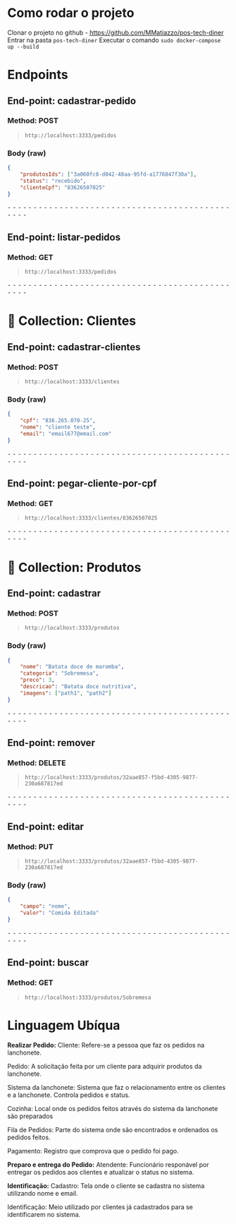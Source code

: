 # Como rodar o projeto

Clonar o projeto no github - https://github.com/MMatiazzo/pos-tech-diner
Entrar na pasta `pos-tech-diner`
Executar o comando `sudo docker-compose up --build`

# Endpoints

## End-point: cadastrar-pedido
### Method: POST
>```
>http://localhost:3333/pedidos
>```
### Body (**raw**)

```json
{
    "produtosIds": ["3a060fc8-d042-48aa-95fd-a1776847f30a"],
    "status": "recebido",
    "clienteCpf": "83626507025"
}
```


⁃ ⁃ ⁃ ⁃ ⁃ ⁃ ⁃ ⁃ ⁃ ⁃ ⁃ ⁃ ⁃ ⁃ ⁃ ⁃ ⁃ ⁃ ⁃ ⁃ ⁃ ⁃ ⁃ ⁃ ⁃ ⁃ ⁃ ⁃ ⁃ ⁃ ⁃ ⁃ ⁃ ⁃ ⁃ ⁃ ⁃ ⁃ ⁃ ⁃ ⁃ ⁃ ⁃ ⁃ ⁃ ⁃ ⁃

## End-point: listar-pedidos
### Method: GET
>```
>http://localhost:3333/pedidos
>```

⁃ ⁃ ⁃ ⁃ ⁃ ⁃ ⁃ ⁃ ⁃ ⁃ ⁃ ⁃ ⁃ ⁃ ⁃ ⁃ ⁃ ⁃ ⁃ ⁃ ⁃ ⁃ ⁃ ⁃ ⁃ ⁃ ⁃ ⁃ ⁃ ⁃ ⁃ ⁃ ⁃ ⁃ ⁃ ⁃ ⁃ ⁃ ⁃ ⁃ ⁃ ⁃ ⁃ ⁃ ⁃ ⁃ ⁃
# 📁 Collection: Clientes 


## End-point: cadastrar-clientes
### Method: POST
>```
>http://localhost:3333/clientes
>```
### Body (**raw**)

```json
{
	"cpf": "836.265.070-25",
	"nome": "cliente teste",
	"email": "email677@email.com"
}
```


⁃ ⁃ ⁃ ⁃ ⁃ ⁃ ⁃ ⁃ ⁃ ⁃ ⁃ ⁃ ⁃ ⁃ ⁃ ⁃ ⁃ ⁃ ⁃ ⁃ ⁃ ⁃ ⁃ ⁃ ⁃ ⁃ ⁃ ⁃ ⁃ ⁃ ⁃ ⁃ ⁃ ⁃ ⁃ ⁃ ⁃ ⁃ ⁃ ⁃ ⁃ ⁃ ⁃ ⁃ ⁃ ⁃ ⁃

## End-point: pegar-cliente-por-cpf
### Method: GET
>```
>http://localhost:3333/clientes/83626507025
>```

⁃ ⁃ ⁃ ⁃ ⁃ ⁃ ⁃ ⁃ ⁃ ⁃ ⁃ ⁃ ⁃ ⁃ ⁃ ⁃ ⁃ ⁃ ⁃ ⁃ ⁃ ⁃ ⁃ ⁃ ⁃ ⁃ ⁃ ⁃ ⁃ ⁃ ⁃ ⁃ ⁃ ⁃ ⁃ ⁃ ⁃ ⁃ ⁃ ⁃ ⁃ ⁃ ⁃ ⁃ ⁃ ⁃ ⁃
# 📁 Collection: Produtos 


## End-point: cadastrar
### Method: POST
>```
>http://localhost:3333/produtos
>```
### Body (**raw**)

```json
{
    "nome": "Batata doce de maromba",
    "categoria": "Sobremesa",
    "preco": 3,
    "descricao": "Batata doce nutritiva",
    "imagens": ["path1", "path2"]
}
```


⁃ ⁃ ⁃ ⁃ ⁃ ⁃ ⁃ ⁃ ⁃ ⁃ ⁃ ⁃ ⁃ ⁃ ⁃ ⁃ ⁃ ⁃ ⁃ ⁃ ⁃ ⁃ ⁃ ⁃ ⁃ ⁃ ⁃ ⁃ ⁃ ⁃ ⁃ ⁃ ⁃ ⁃ ⁃ ⁃ ⁃ ⁃ ⁃ ⁃ ⁃ ⁃ ⁃ ⁃ ⁃ ⁃ ⁃

## End-point: remover
### Method: DELETE
>```
>http://localhost:3333/produtos/32aae857-f5bd-4305-9877-230a687817ed
>```

⁃ ⁃ ⁃ ⁃ ⁃ ⁃ ⁃ ⁃ ⁃ ⁃ ⁃ ⁃ ⁃ ⁃ ⁃ ⁃ ⁃ ⁃ ⁃ ⁃ ⁃ ⁃ ⁃ ⁃ ⁃ ⁃ ⁃ ⁃ ⁃ ⁃ ⁃ ⁃ ⁃ ⁃ ⁃ ⁃ ⁃ ⁃ ⁃ ⁃ ⁃ ⁃ ⁃ ⁃ ⁃ ⁃ ⁃

## End-point: editar
### Method: PUT
>```
>http://localhost:3333/produtos/32aae857-f5bd-4305-9877-230a687817ed
>```
### Body (**raw**)

```json
{
    "campo": "nome",
    "valor": "Comida Editada"
}
```


⁃ ⁃ ⁃ ⁃ ⁃ ⁃ ⁃ ⁃ ⁃ ⁃ ⁃ ⁃ ⁃ ⁃ ⁃ ⁃ ⁃ ⁃ ⁃ ⁃ ⁃ ⁃ ⁃ ⁃ ⁃ ⁃ ⁃ ⁃ ⁃ ⁃ ⁃ ⁃ ⁃ ⁃ ⁃ ⁃ ⁃ ⁃ ⁃ ⁃ ⁃ ⁃ ⁃ ⁃ ⁃ ⁃ ⁃

## End-point: buscar
### Method: GET
>```
>http://localhost:3333/produtos/Sobremesa
>```

# Linguagem Ubíqua

__Realizar Pedido:__
Cliente: Refere-se a pessoa que faz os pedidos na lanchonete.

Pedido: A solicitação feita por um cliente para adquirir produtos da lanchonete.

Sistema da lanchonete: Sistema que faz o relacionamento entre os clientes e a lanchonete. Controla pedidos e status.

Cozinha: Local onde os pedidos feitos através do sistema da lanchonete são preparados

Fila de Pedidos: Parte do sistema onde são encontrados e ordenados os pedidos feitos.

Pagamento: Registro que comprova que o pedido foi pago.

__Preparo e entrega do Pedido:__
Atendente: Funcionário responável por entregar os pedidos aos clientes e atualizar o status no sistema.

__Identificação:__
Cadastro: Tela onde o cliente se cadastra no sistema utilizando nome e email.

Identificação: Meio utilizado por clientes já cadastrados para se identificarem no sistema.